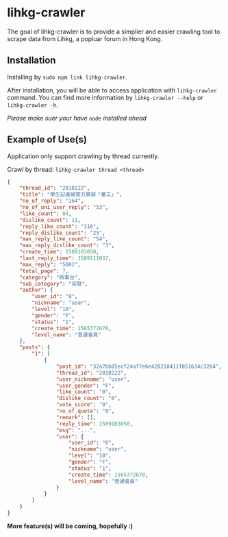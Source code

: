 # lihkg-crawler
The goal of lihkg-crawler is to provide a simplier and easier crawling tool to scrape data from Lihkg, a popluar forum in Hong Kong.

## Installation
Installing by `sudo npm link lihkg-crawler`.

After installation, you will be able to access application with `lihkg-crawler` command. You can find more information by `lihkg-crawler --help` or `lihkg-crawler -h`.

*Please make suer your have `node` installed ahead*

## Example of Use(s)
Application only support crawling by thread currently.

Crawl by thread: `lihkg-crawler thread <thread>`
```json
{
    "thread_id": "2010222",
    "title": "學生記者被警方質疑「童工」",
    "no_of_reply": "164",
    "no_of_uni_user_reply": "53",
    "like_count": 84,
    "dislike_count": 11,
    "reply_like_count": "116",
    "reply_dislike_count": "25",
    "max_reply_like_count": "54",
    "max_reply_dislike_count": "3",
    "create_time": 1589103050,
    "last_reply_time": 1589111037,
    "max_reply": "5001",
    "total_page": 7,
    "category": "時事台",
    "sub_category": "突發",
    "author": {
        "user_id": "0",
        "nickname": "user",
        "level": "10",
        "gender": "F",
        "status": "1",
        "create_time": 1565372670,
        "level_name": "普通會員"
    },
    "posts": {
        "1": [
            {
                "post_id": "32a7bb05ecf24af7e6e420218411f851634c3284",
                "thread_id": "2010222",
                "user_nickname": "user",
                "user_gender": "F",
                "like_count": "0",
                "dislike_count": "0",
                "vote_score": "0",
                "no_of_quote": "0",
                "remark": [],
                "reply_time": 1589103050,
                "msg": "...",
                "user": {
                    "user_id": "0",
                    "nickname": "user",
                    "level": "10",
                    "gender": "F",
                    "status": "1",
                    "create_time": 1565372670,
                    "level_name": "普通會員"
                }
            }
        ]
    }
}
```
  
**More feature(s) will be coming, hopefully :)**
